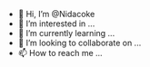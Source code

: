 - 👋 Hi, I’m @Nidacoke
- 👀 I’m interested in ...
- 🌱 I’m currently learning ...
- 💞️ I’m looking to collaborate on ...
- 📫 How to reach me ...

<!---
Nidacoke/Nidacoke is a ✨ special ✨ repository because its `README.md` (this file) appears on your GitHub profile.
You can click the Preview link to take a look at your changes.
--->
